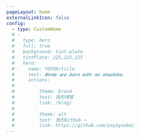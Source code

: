 ```yaml
---
pageLayout: home
externalLinkIcon: false
config:
  - type: CustomHome
  # -
  #   type: hero
  #   full: true
  #   background: tint-plate
  #   tintPlate: 225,225,225
  #   hero:
  #     name: YOYOArticle
  #     text: 𝑩𝒊𝒓𝒅𝒔 𝒂𝒓𝒆 𝒃𝒐𝒓𝒏 𝒘𝒊𝒕𝒉 𝒏𝒐 𝒔𝒉𝒂𝒄𝒌𝒍𝒆𝒔.
  #     actions:
  #       -
  #         theme: brand
  #         text: 我的博客
  #         link: /blog/
  #       -
  #         theme: alt
  #         text: 我的Github →
  #         link: https://github.com/yoyoyoake/
---
```

